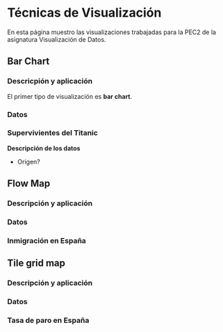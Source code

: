 # Técnicas de Visualización
En esta página muestro las visualizaciones trabajadas para la PEC2 de la asignatura Visualización de Datos.

## Bar Chart
###  Descricpión y aplicación
El primer tipo de visualización es **bar chart**. 
### Datos
### Supervivientes del Titanic
**Descripción de los datos**
* Origen?




## Flow Map
### Descripción y aplicación
### Datos
### Inmigración en España

## Tile grid map
### Descripción y aplicación
### Datos
### Tasa de paro en España


